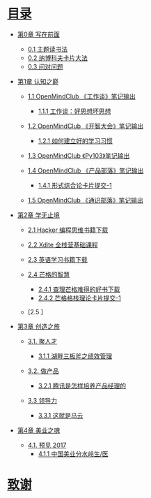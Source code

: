 # [目录](cover.jpg)

* [第0章 写在前面]()
  * [0.1 主题读书法](0.1-主题读书法.md)
  * [0.2 纳博科夫卡片大法](0.2-纳博科夫卡片大法.md)
  * [0.3 问对问题](0.3-问对问题.md)


* [第1章 认知之巅]()
    * [1.1 OpenMindClub 《工作谈》笔记输出]()
      * [1.1.1 工作谈：好思想坏思想](1.1.1-工作谈好思想坏思想.md)

    * [1.2 OpenMindClub 《开智大会》笔记输出]()
      * [1.2.1 如何建立好的学习习惯](1.2.1-如何建立好的学习习惯.md)

    * [1.3 OpenMindClub 《Py103》笔记输出]()

    * [1.4 OpenMindClub 《产品部落》笔记输出]()
      * [1.4.1 形式综合论卡片提交-1](1.4.1-形式综合论卡片提交-1.md)

    * [1.5 OpenMindClub 《通识部落》笔记输出]()



* [第2章 学无止境]()
    * [2.1 Hacker 编程思维书籍下载](2.1-Hacker编程思维书籍下载.md)
    * [2.2 Xdite 全栈营基础课程](2.2-Xdite全栈营基础课程.md)
    * [2.3 英语学习书籍下载](2.3-英语学习书籍下载.md)
    * [2.4 芒格的智慧]()
      * [2.4.1 查理芒格难得的好书下载](2.4.1-查理芒格难得的好书下载.md)
      * [2.4.2 芒格格栈理论卡片提交-1](2.4.2-芒格格栈理论卡片提交-1.md)

    * [2.5 ]



* [第3章 创造之旅]()
    * [3.1. 聚人才]()
      * [3.1.1 湖畔三板斧之绩效管理](3.1.1-湖畔三板斧之绩效管理.md)

    * [3.2. 做产品]()
      * [3.2.1 腾讯是怎样培养产品经理的]()

    * [3.3 领导力]()
      * [3.3.1 这就是马云](3.3.1-这就是马云.md)



* [第4章 美业之魂]()
    * [4.1. 预见 2017]()
      * [4.1.1 中国美业分水岭生/医](4.1.1-中国美业分水岭生-医.md)







# [致谢](Glossary.md)